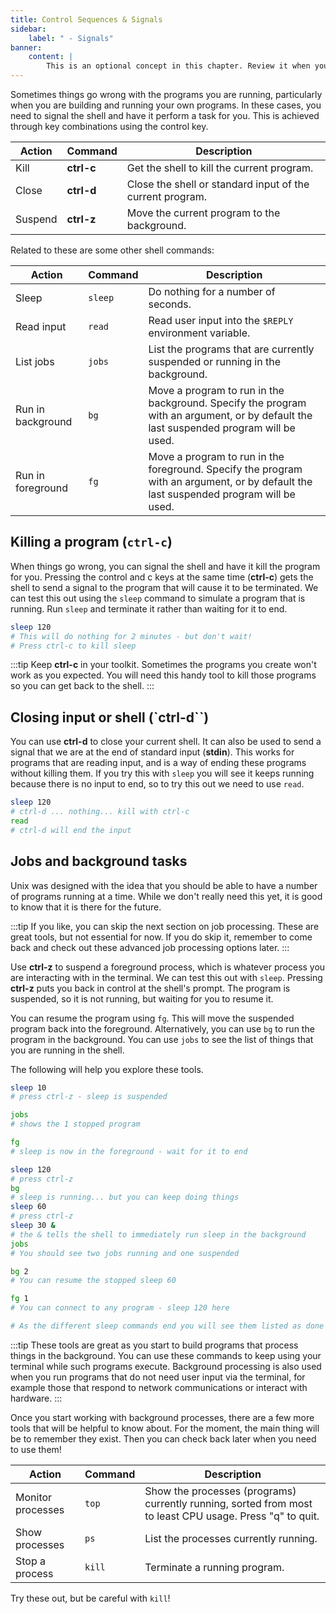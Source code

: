 ```yaml
---
title: Control Sequences & Signals
sidebar:
    label: " - Signals"
banner:
    content: |
        This is an optional concept in this chapter. Review it when you are on top of the other ideas.
---
```


Sometimes things go wrong with the programs you are running, particularly when you are building and running your own programs. In these cases, you need to signal the shell and have it perform a task for you. This is achieved through key combinations using the control key.

| **Action** | **Command** | **Description**                                           |
|------------|-------------|-----------------------------------------------------------|
| Kill       | **ctrl-c**  | Get the shell to kill the current program.                |
| Close      | **ctrl-d**  | Close the shell or standard input of the current program. |
| Suspend    | **ctrl-z**  | Move the current program to the background.               |

Related to these are some other shell commands:

| **Action**        | **Command** | **Description** |
|-------------------|-------------|-----------------------------------------------------------------------------------|
| Sleep             |`sleep`      | Do nothing for a number of seconds. |
| Read input        |`read`       | Read user input into the `$REPLY` environment variable. |
| List jobs         |`jobs`       | List the programs that are currently suspended or running in the background. |
| Run in background |`bg`         | Move a program to run in the background. Specify the program with an argument, or by default the last suspended program will be used. |
| Run in foreground |`fg`         | Move a program to run in the foreground. Specify the program with an argument, or by default the last suspended program will be used. |

## Killing a program (`ctrl-c`)

When things go wrong, you can signal the shell and have it kill the program for you. Pressing the control and c keys at the same time (**ctrl-c**) gets the shell to send a signal to the program that will cause it to be terminated. We can test this out using the `sleep` command to simulate a program that is running. Run `sleep` and terminate it rather than waiting for it to end.

```sh
sleep 120
# This will do nothing for 2 minutes - but don't wait!
# Press ctrl-c to kill sleep
```

:::tip
Keep **ctrl-c** in your toolkit. Sometimes the programs you create won't work as you expected. You will need this handy tool to kill those programs so you can get back to the shell.
:::

## Closing input or shell (`ctrl-d``)

You can use **ctrl-d** to close your current shell. It can also be used to send a signal that we are at the end of standard input (**stdin**). This works for programs that are reading input, and is a way of ending these programs without killing them. If you try this with `sleep` you will see it keeps running because there is no input to end, so to try this out we need to use `read`.

```sh
sleep 120
# ctrl-d ... nothing... kill with ctrl-c
read
# ctrl-d will end the input
```

## Jobs and background tasks

Unix was designed with the idea that you should be able to have a number of programs running at a time. While we don't really need this yet, it is good to know that it is there for the future.

:::tip
If you like, you can skip the next section on job processing. These are great tools, but not essential for now. If you do skip it, remember to come back and check out these advanced job processing options later.
:::

Use **ctrl-z** to suspend a foreground process, which is whatever process you are interacting with in the terminal. We can test this out with `sleep`. Pressing **ctrl-z** puts you back in control at the shell's prompt. The program is suspended, so it is not running, but waiting for you to resume it.

You can resume the program using `fg`. This will move the suspended program back into the foreground. Alternatively, you can use `bg` to run the program in the background. You can use `jobs` to see the list of things that you are running in the shell.

The following will help you explore these tools.

```sh
sleep 10
# press ctrl-z - sleep is suspended

jobs
# shows the 1 stopped program

fg
# sleep is now in the foreground - wait for it to end

sleep 120
# press ctrl-z
bg
# sleep is running... but you can keep doing things
sleep 60
# press ctrl-z
sleep 30 &
# the & tells the shell to immediately run sleep in the background
jobs
# You should see two jobs running and one suspended

bg 2
# You can resume the stopped sleep 60

fg 1
# You can connect to any program - sleep 120 here

# As the different sleep commands end you will see them listed as done
```

:::tip
These tools are great as you start to build programs that process things in the background. You can use these commands to keep using your terminal while such programs execute. Background processing is also used when you run programs that do not need user input via the terminal, for example those that respond to network communications or interact with hardware.
:::

Once you start working with background processes, there are a few more tools that will be helpful to know about. For the moment, the main thing will be to remember they exist. Then you can check back later when you need to use them!

| **Action**        | **Command** |**Description**|
|-------------------|-------------|-----------------------------------------------------------------------------------|
| Monitor processes |`top`        | Show the processes (programs) currently running, sorted from most to least CPU usage. Press "q" to quit. |
| Show processes    | `ps`        | List the processes currently running. |
| Stop a process    | `kill`      | Terminate a running program. |

Try these out, but be careful with `kill`!
